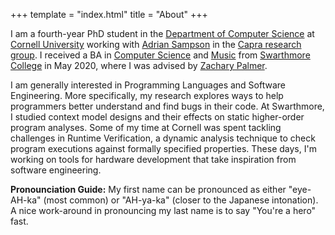 +++
template = "index.html"
title = "About"
+++

I am a fourth-year PhD student in the [Department of Computer Science](https://www.cs.cornell.edu/) at [Cornell University](https://www.cornell.edu/) working with [Adrian Sampson](https://www.cs.cornell.edu/~asampson/) in the [Capra research group](https://capra.cs.cornell.edu/). I received a BA in [Computer Science](https://www.swarthmore.edu/computer-science) and [Music](https://www.swarthmore.edu/music) from [Swarthmore College](https://www.swarthmore.edu/) in May 2020, where I was advised by [Zachary Palmer](https://www.cs.swarthmore.edu/~zpalmer/).

I am generally interested in Programming Languages and Software Engineering. More specifically, my research explores ways to help programmers better understand and find bugs in their code. At Swarthmore, I studied context model designs and their effects on static higher-order program analyses. Some of my time at Cornell was spent tackling challenges in Runtime Verification, a dynamic analysis technique to check program executions against formally specified properties. These days, I'm working on tools for hardware development that take inspiration from software engineering.
<!--- # A tidbit about Plume. Maybe I can resurrect this later -->
<!--- Plume's novelty comes from supporting a Set-based context model, where control flows are equated with the same set of call sites on the program stack. We found in our experiments that the set-based model shows promise for tractability and expressivity on representative functional programs for both forward- and demand-driven functional analyses. -->

**Pronounciation Guide:** My first name can be pronounced as either "eye-AH-ka" (most common) or "AH-ya-ka" (closer to the Japanese intonation). A nice work-around in pronouncing my last name is to say "You're a hero" fast.
